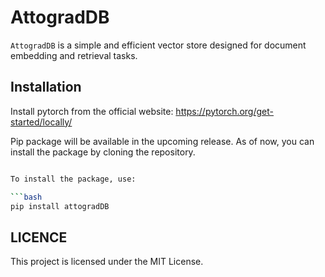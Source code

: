 # AttogradDB
`AttogradDB` is a simple and efficient vector store designed for document embedding and retrieval tasks. 

## Installation

Install pytorch from the official website: https://pytorch.org/get-started/locally/

Pip package will be available in the upcoming release. As of now, you can install the package by cloning the repository.

```bash

To install the package, use:

```bash
pip install attogradDB
```

## LICENCE

This project is licensed under the MIT License.